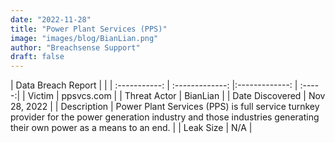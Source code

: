 ```yaml
---
date: "2022-11-28"
title: "Power Plant Services (PPS)"
image: "images/blog/BianLian.png"
author: "Breachsense Support"
draft: false
---
```


| Data Breach Report           |              | 
| :-----------: | :-------------:     |:-------------:    | :-----:|
| Victim      | ppsvcs.com      | 
| Threat Actor      | BianLian      | 
| Date Discovered      | Nov 28, 2022      | 
| Description      | Power Plant Services (PPS) is full service turnkey provider for the power generation industry and those industries generating their own power as a means to an end.      | 
| Leak Size      | N/A      | 

